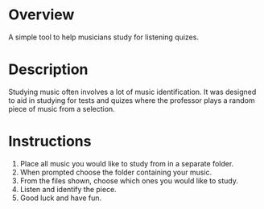 # Overview
A simple tool to help musicians study for listening quizes.

# Description

Studying music often involves a lot of music identification. 
It was designed to aid in studying for tests and quizes where the professor plays a random piece of music from a selection.

# Instructions

1. Place all music you would like to study from in a separate folder.
2. When prompted choose the folder containing your music.
3. From the files shown, choose which ones you would like to study.
4. Listen and identify the piece.
5. Good luck and have fun.

